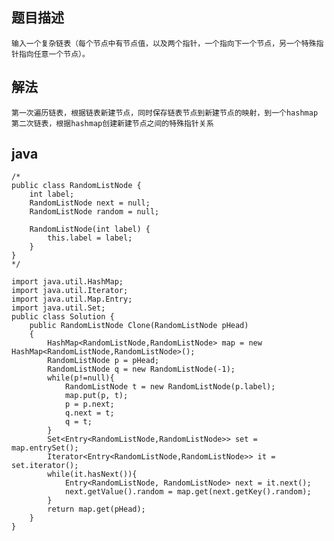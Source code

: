 ## 题目描述

    输入一个复杂链表（每个节点中有节点值，以及两个指针，一个指向下一个节点，另一个特殊指针指向任意一个节点）。

## 解法

    第一次遍历链表，根据链表新建节点，同时保存链表节点到新建节点的映射，到一个hashmap
    第二次链表，根据hashmap创建新建节点之间的特殊指针关系
    
## java

    /* 
    public class RandomListNode { 
        int label; 
        RandomListNode next = null; 
        RandomListNode random = null; 
     
        RandomListNode(int label) { 
            this.label = label; 
        } 
    } 
    */  
    
    import java.util.HashMap;  
    import java.util.Iterator;  
    import java.util.Map.Entry;  
    import java.util.Set;  
    public class Solution {  
        public RandomListNode Clone(RandomListNode pHead)  
        {  
            HashMap<RandomListNode,RandomListNode> map = new HashMap<RandomListNode,RandomListNode>();  
            RandomListNode p = pHead;  
            RandomListNode q = new RandomListNode(-1);  
            while(p!=null){  
                RandomListNode t = new RandomListNode(p.label);  
                map.put(p, t);  
                p = p.next;  
                q.next = t;  
                q = t;  
            }  
            Set<Entry<RandomListNode,RandomListNode>> set = map.entrySet();       
            Iterator<Entry<RandomListNode,RandomListNode>> it = set.iterator();       
            while(it.hasNext()){  
                Entry<RandomListNode, RandomListNode> next = it.next();             
                next.getValue().random = map.get(next.getKey().random);  
            }  
            return map.get(pHead);  
        }  
    } 
